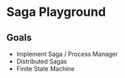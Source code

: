 # Saga Playground

## Goals
- Implement Saga / Process Manager
- Distributed Sagas
- Finite State Machine